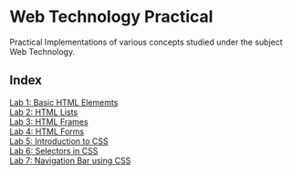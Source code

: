 # Web Technology Practical
Practical Implementations of various concepts studied under the subject Web Technology.
## Index
[Lab 1: Basic HTML Elememts](/Lab1/)<br>
[Lab 2: HTML Lists](/Lab2/)<br>
[Lab 3: HTML Frames](/Lab3/)<br>
[Lab 4: HTML Forms](/Lab4/)<br>
[Lab 5: Introduction to CSS](/Lab5/)<br>
[Lab 6: Selectors in CSS](/Lab6/)<br>
[Lab 7: Navigation Bar using CSS](/Lab7/)<br>




